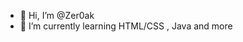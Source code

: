 - 👋 Hi, I’m @Zer0ak
- 🌱 I’m currently learning HTML/CSS , Java and more


<!---
Zer0ak/Zer0ak is a ✨ special ✨ repository because its `README.md` (this file) appears on your GitHub profile.
You can click the Preview link to take a look at your changes.
--->
